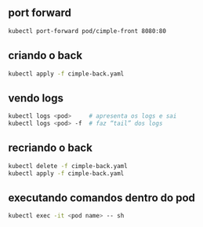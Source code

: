 
## port forward

```sh
kubectl port-forward pod/cimple-front 8080:80
```

## criando o back
```sh
kubectl apply -f cimple-back.yaml
```


## vendo logs

```sh
kubectl logs <pod>     # apresenta os logs e sai
kubectl logs <pod> -f  # faz “tail” dos logs
```

## recriando o back

```sh
kubectl delete -f cimple-back.yaml
kubectl apply -f cimple-back.yaml
```

## executando comandos dentro do pod

```sh
kubectl exec -it <pod name> -- sh
```


